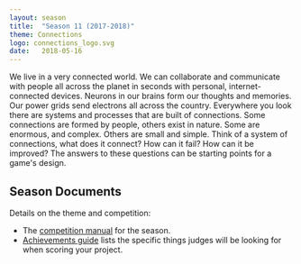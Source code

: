 ```yaml
---
layout: season
title:  "Season 11 (2017-2018)"
theme: Connections
logo: connections_logo.svg
date:   2018-05-16
---
```


We live in a very connected world. We can collaborate and communicate with people all
across the planet in seconds with personal, internet-connected devices. Neurons in our
brains form our thoughts and memories. Our power grids send electrons all across the
country. Everywhere you look there are systems and processes that are built of
connections. Some connections are formed by people, others exist in nature. Some are
enormous, and complex. Others are small and simple. Think of a system of connections,
what does it connect? How can it fail? How can it be improved? The answers to these
questions can be starting points for a game's design.

## Season Documents

Details on the theme and competition:

* The [competition manual](../assets/files/seasons/11/2018-Competition-manual.pdf) for the season.
* [Achievements guide](../assets/files/seasons/11/2018-Achievement-Explanation.pdf) lists the
  specific things judges will be looking for when scoring your project.